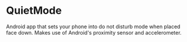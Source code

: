 # QuietMode
Android app that sets your phone into do not disturb mode when placed face down. Makes use of Android's proximity sensor and accelerometer.
